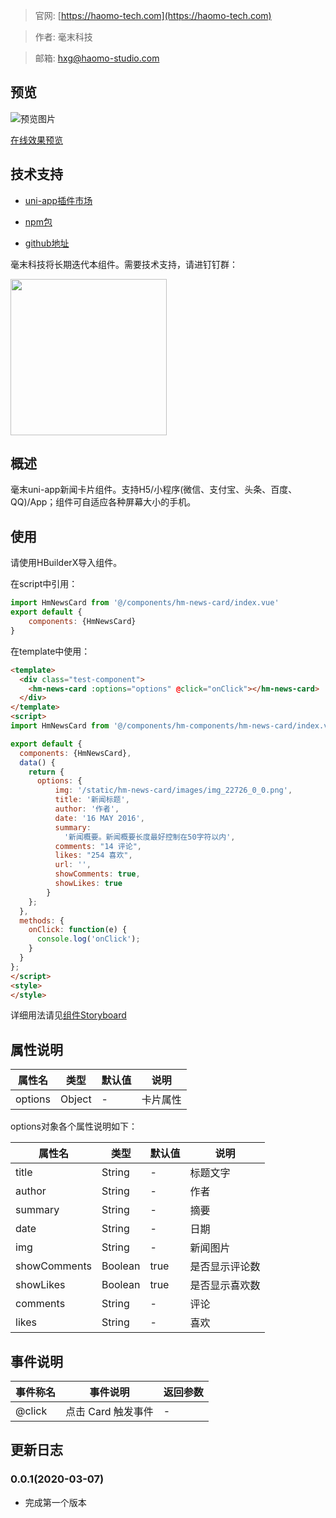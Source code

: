 > 官网: [https://haomo-tech.com](https://haomo-tech.com)

> 作者: 毫末科技

> 邮箱: hxg@haomo-studio.com

## 预览

![预览图片](http://downloads.haomo-tech.com/uniapp/hm-news-card.png)

[在线效果预览](http://template.uniapp.haomo-tech.com)

## 技术支持

* [uni-app插件市场]()

* [npm包](https://www.npmjs.com/package/hm-news-card)

* [github地址](https://github.com/haomo-studio/hm-uniapp-news-card)

毫末科技将长期迭代本组件。需要技术支持，请进钉钉群：

<img width="250" src="http://downloads.haomo-tech.com/%E6%AF%AB%E6%9C%ABuniapp%E7%BB%84%E4%BB%B6%E6%8A%80%E6%9C%AF%E6%94%AF%E6%8C%81.jpg">

## 概述

毫末uni-app新闻卡片组件。支持H5/小程序(微信、支付宝、头条、百度、QQ)/App；组件可自适应各种屏幕大小的手机。

## 使用

请使用HBuilderX导入组件。

在script中引用：

```javascript
import HmNewsCard from '@/components/hm-news-card/index.vue'
export default {
    components: {HmNewsCard}
}
```

在template中使用：

```html
<template>
  <div class="test-component">
    <hm-news-card :options="options" @click="onClick"></hm-news-card>
  </div>
</template>
<script>
import HmNewsCard from '@/components/hm-components/hm-news-card/index.vue'

export default {
  components: {HmNewsCard},
  data() {
    return {
      options: {
          img: '/static/hm-news-card/images/img_22726_0_0.png',
          title: '新闻标题',
          author: '作者',
          date: '16 MAY 2016',
          summary:
            '新闻概要。新闻概要长度最好控制在50字符以内',
          comments: "14 评论",
          likes: "254 喜欢",
          url: '',
          showComments: true,
          showLikes: true
        }
    };
  },
  methods: {
    onClick: function(e) {
      console.log('onClick');
    }
  }
};
</script>
<style>
</style>
```

详细用法请见[组件Storyboard](http://)

## 属性说明

| 属性名        | 类型     | 默认值 | 说明                                                                       |
|-----------   |---------|--------|----------------------------------------------------------------------------|
| options        | Object  | -      | 卡片属性                                                                   |

options对象各个属性说明如下：

| 属性名        | 类型     | 默认值 | 说明                                                                       |
|-----------   |---------|--------|----------------------------------------------------------------------------|
| title        | String  | -      | 标题文字                                                                   |
| author       | String  | -      | 作者                                                               |
| summary      | String  | -      | 摘要                                                                   |
| date         | String  | -      | 日期                                                             |
| img          | String  | -  | 新闻图片                                                     |
| showComments| Boolean  | true  | 是否显示评论数                                                     |
| showLikes   | Boolean  | true  | 是否显示喜欢数                                                     |
| comments     | String | -  | 评论                                  |
| likes        | String | -  | 喜欢                                                       |

## 事件说明

| 事件称名   | 事件说明           | 返回参数 |
|----------|--------------------|----------|
| @click   | 点击 Card 触发事件 | -        |

## 更新日志

### 0.0.1(2020-03-07)

* 完成第一个版本
